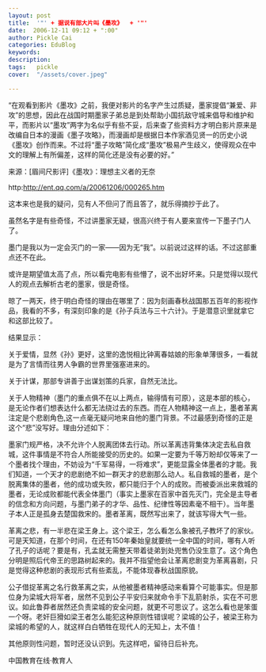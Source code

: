 ```yaml
---
layout: post  
title:  '"' + 据说有部大片叫《墨攻》  + '"'
date:  2006-12-11 09:12 + ":00" 
author: Pickle Cai  
categories: EduBlog  
keywords: 
description:   
tags:	pickle   
cover:  "/assets/cover.jpeg"  

---  
```

    
 “在观看到影片《墨攻》之前，我便对影片的名字产生过质疑，墨家提倡“兼爱、非攻”的思想，因此在战国时期墨家子弟总是到处帮助小国抗敌守城来倡导和维护和平，而影片以“墨攻”两字为名似乎有些不妥，后来查了些资料方才明白影片原来是改编自日本的漫画《墨子攻略》，而漫画却是根据日本作家酒见贤一的历史小说《墨攻》创作而来。不过将“墨子攻略”简化成“墨攻”极易产生歧义，使得观众在中文的理解上有所偏差，这样的简化还是没有必要的好。”

来源：[眉间尺影评]《墨攻》：理想主义者的无奈

http:http://ent.qq.com/a/20061206/000265.htm

 

 这本来也是我的疑问，见有人不但问了而且答了，就乐得摘抄于此了。

 虽然名字是有些奇怪，不过讲墨家无疑，很高兴终于有人要来宣传一下墨子门人了。

墨门是我以为一定会灭门的一家——因为无“我”。以前说过这样的话。不过这部重点还不在此。

或许是期望值太高了点，所以看完电影有些懵了，说不出好坏来。只是觉得以现代人的观点去解析古老的墨家，很是奇怪。

晾了一两天，终于明白奇怪的理由在哪里了：因为刻画春秋战国那五百年的影视作品，我看的不多，有深刻印象的是《孙子兵法与三十六计》。于是潜意识里就拿它和这部比较了。

结果显示：

关于爱情，显然《孙》更好，这里的逸悦相比钟离春姑娘的形象单薄很多，一看就是为了言情而往男人争霸的世界里强塞进来的。

关于计谋，那部专讲善于出谋划策的兵家，自然无法比。

关于人物精神（墨门的重点俱不在以上两点，输得情有可原），这是本部的核心，是无论作者们想表达什么都无法绕过去的东西。而在人物精神这一点上，墨者革离注定是个悲剧角色,这一点毫无疑问地来自他的墨门背景。不过最感到奇怪的正是这个“悲”没写好。理由分述如下：

墨家门规严格，决不允许个人脱离团体去行动。所以革离违背集体决定去私自救城，这件事情是不符合人所能接受的历史的。如果一定要为千等万盼却仅等来了一个墨者找个理由，不妨设为“千军易得，一将难求”，更能显露全体墨者的才能。我们知道，一个天才的悲剧绝不如一群天才的悲剧那么动人。私自救城的墨者，是个脱离集体的墨者，他的成功或失败，都只能归于个人的成败。而被委派出来救城的墨者，无论成败都能代表全体墨门（事实上墨家在百家中首先灭门，完全是主导者的信念和方向问题，与墨门弟子的才华、品性、纪律性等因素毫不相干）。当年墨子本人正是孤身去楚国救宋的。墨者革离，既然写出来了，就该写得大气一些。

革离之悲，有一半悲在梁王身上。这个梁王，怎么看怎么象被孔子教坏了的家伙。可是天知道，在那个时间，在还有150年秦始皇就要统一全中国的时间，哪有人听了孔子的话呢？要是有，孔孟就无需整天带着徒弟到处兜售仍没生意了。这个角色分明是照后代帝王的思路树起来的。我并不指望他会让革离悲剧变为革离喜剧，只是觉得这种悲剧的表现形式有些紊乱，不能体现春秋战国原貌。

公子借捉革离之名行救革离之实，从他被墨者精神感动来看算个可能事实。但是那位身为梁城大将军者，居然不见到公子平安归来就命令手下乱箭射杀，实在不可思议。如此鲁莽者居然还负责梁城的安全问题，就更不可思议了。这怎么看也是笨蛋一个呀。老奸巨猾如梁王者怎么能犯这种原则性错误呢？梁城的公子，被梁王称为梁城的希望的人，就这样白白牺牲在现代人的无知上，太不值！

其他原则性问题，暂时还没认识到。先这样吧，留待日后补充。

 

		    
 中国教育在线·教育人

